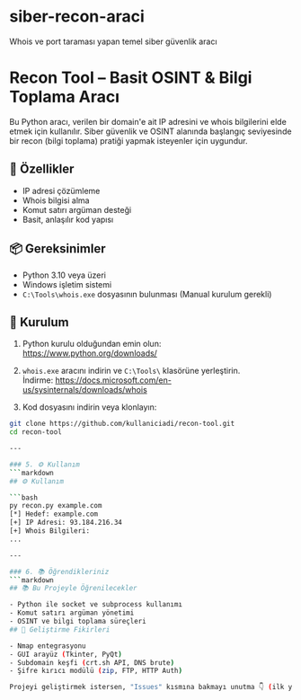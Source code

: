 # siber-recon-araci
Whois ve port taraması yapan temel siber güvenlik aracı
# Recon Tool – Basit OSINT & Bilgi Toplama Aracı

Bu Python aracı, verilen bir domain'e ait IP adresini ve whois bilgilerini elde etmek için kullanılır. Siber güvenlik ve OSINT alanında başlangıç seviyesinde bir recon (bilgi toplama) pratiği yapmak isteyenler için uygundur.
## 🔧 Özellikler

- IP adresi çözümleme
- Whois bilgisi alma
- Komut satırı argüman desteği
- Basit, anlaşılır kod yapısı
## 📦 Gereksinimler

- Python 3.10 veya üzeri
- Windows işletim sistemi
- `C:\Tools\whois.exe` dosyasının bulunması (Manual kurulum gerekli)
## 🚀 Kurulum

1. Python kurulu olduğundan emin olun:  
   https://www.python.org/downloads/

2. `whois.exe` aracını indirin ve `C:\Tools\` klasörüne yerleştirin.  
   İndirme: https://docs.microsoft.com/en-us/sysinternals/downloads/whois

3. Kod dosyasını indirin veya klonlayın:

```bash
git clone https://github.com/kullaniciadi/recon-tool.git
cd recon-tool

---

### 5. ⚙️ Kullanım
```markdown
## ⚙️ Kullanım

```bash
py recon.py example.com
[*] Hedef: example.com
[+] IP Adresi: 93.184.216.34
[+] Whois Bilgileri:
...

---

### 6. 📚 Öğrendikleriniz
```markdown
## 📚 Bu Projeyle Öğrenilecekler

- Python ile socket ve subprocess kullanımı
- Komut satırı argüman yönetimi
- OSINT ve bilgi toplama süreçleri
## 🤖 Geliştirme Fikirleri

- Nmap entegrasyonu
- GUI arayüz (Tkinter, PyQt)
- Subdomain keşfi (crt.sh API, DNS brute)
- Şifre kırıcı modülü (zip, FTP, HTTP Auth)

Projeyi geliştirmek istersen, "Issues" kısmına bakmayı unutma 👇 (ilk yaptığım proje o yüzden milyonlarca hata beklenir)
